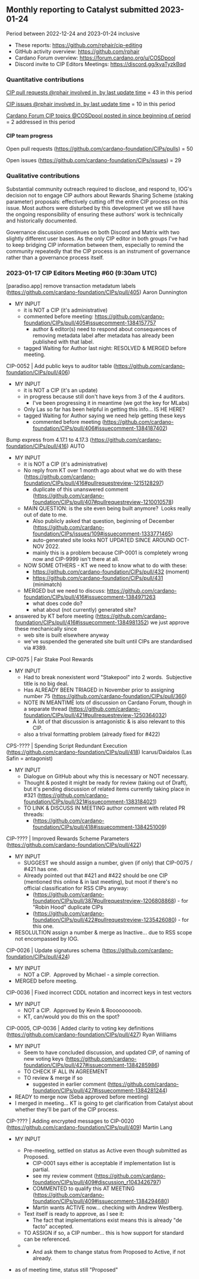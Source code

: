 ## Monthly reporting to Catalyst submitted 2023-01-24

Period between 2022-12-24 and 2023-01-24 inclusive

- These reports: https://github.com/rphair/cip-editing
- GitHub activity overview: https://github.com/rphair
- Cardano Forum overview: https://forum.cardano.org/u/COSDpool
- Discord invite to CIP Editors Meetings: https://discord.gg/kyaTyzkBqd

### Quantitative contributions

[CIP pull requests @rphair involved in, by last update time](https://github.com/cardano-foundation/CIPs/pulls?q=is%3Apr+involves%3Arphair+sort%3Aupdated-desc) = 43 in this period

[CIP issues @rphair involved in, by last update time](https://github.com/cardano-foundation/CIPs/issues?q=is%3Aissue+involves%3Arphair+sort%3Aupdated-desc) = 10 in this period

[Cardano Forum CIP topics @COSDpool posted in since beginning of period](https://forum.cardano.org/search?q=%23developers%3Acips%20%40COSDpool%20after%3A2022-12-24) = 2 addressed in this period

#### CIP team progress

Open pull requests (https://github.com/cardano-foundation/CIPs/pulls) = 50

Open issues (https://github.com/cardano-foundation/CIPs/issues) = 29

### Qualitative contributions

Substantial community outreach required to disclose, and respond to, IOG's decision not to engage CIP authors about Rewards Sharing Scheme (staking parameter) proposals: effectively cutting off the entire CIP process on this issue.  Most authors were disturbed by this development yet we still have the ongoing responsibility of ensuring these authors' work is technically and historically documented.

Governance discussion continues on both Discord and Matrix with two slightly different user bases.  As the only CIP editor in both groups I've had to keep bridging CIP information between them, especially to remind the community repeatedly that the CIP process is an instrument of governance rather than a governance process itself.

### 2023-01-17 CIP Editors Meeting #60 (9:30am UTC)

[paradiso.app] remove transaction metadatum labels (https://github.com/cardano-foundation/CIPs/pull/405) Aaron Dunnington

-   MY INPUT
    -   it is NOT a CIP (it's administrative)
    -   commented before meeting: https://github.com/cardano-foundation/CIPs/pull/405#issuecomment-1384157757
        -   author & editor(s) need to respond about consequences of removing metadata label after metadata has already been published with that label.
    -   tagged Waiting for Author last night: RESOLVED & MERGED before meeting.

CIP-0052 | Add public keys to auditor table (https://github.com/cardano-foundation/CIPs/pull/406)

-   MY INPUT
    -   it is NOT a CIP (it's an update)
    -   in progress because still don't have keys from 3 of the 4 auditors.
        -   I've been progressing it in meantime (we got the key for MLabs)
    -   Only Las so far has been helpful in getting this info... IS HE HERE?
    -   tagged Waiting for Author saying we need help getting these keys
        -   commented before meeting (https://github.com/cardano-foundation/CIPs/pull/406#issuecomment-1384187402)

Bump express from 4.17.1 to 4.17.3 (https://github.com/cardano-foundation/CIPs/pull/416) AUTO

-   MY INPUT
    -   it is NOT a CIP (it's administrative)
    -   No reply from KT over 1 month ago about what we do with these (https://github.com/cardano-foundation/CIPs/pull/416#pullrequestreview-1215128297)
        -   duplicate of this unanswered comment (https://github.com/cardano-foundation/CIPs/pull/407#pullrequestreview-1210010578)
    -   MAIN QUESTION: is the site even being built anymore?  Looks really out of date to me.
        -   Also publicly asked that question, beginning of December (https://github.com/cardano-foundation/CIPs/issues/109#issuecomment-1333771465)
        -   auto-generated site looks NOT UPDATED SINCE AROUND OCT-NOV 2022.
        -   mainly this is a problem because CIP-0001 is completely wrong now and CIP-9999 isn't there at all.
    -   NOW SOME OTHERS - KT we need to know what to do with these:
        -   https://github.com/cardano-foundation/CIPs/pull/432 (moment)
        -   https://github.com/cardano-foundation/CIPs/pull/431 (minimatch)
    -   MERGED but we need to discuss: https://github.com/cardano-foundation/CIPs/pull/416#issuecomment-1384971263
        -   what does code do?
        -   what about (not currently) generated site?
-   answered by KT before meeting (https://github.com/cardano-foundation/CIPs/pull/416#issuecomment-1384981352) we just approve these mechanically since
    -   web site is built elsewhere anyway
    -   we've suspended the generated site built until CIPs are standardised via #389.

CIP-0075 | Fair Stake Pool Rewards

-   MY INPUT
    -   Had to break nonexistent word "Stakepool" into 2 words.  Subjective title is no big deal.
    -   Has ALREADY BEEN TRIAGED in November prior to assigning number 75 (https://github.com/cardano-foundation/CIPs/pull/360)
    -   NOTE IN MEANTIME lots of discussion on Cardano Forum, though in a separate thread (https://github.com/cardano-foundation/CIPs/pull/421#pullrequestreview-1250364032)
        -   A lot of that discussion is antagonistic & is also relevant to this CIP.
    -   also a trival formatting problem (already fixed for #422)

CPS-???? | Spending Script Redundant Execution (https://github.com/cardano-foundation/CIPs/pull/418) Icarus/Daidalos (Las Safin = antagonist)

-   MY INPUT
    -   Dialogue on GitHub about why this is necessary or NOT necessary.
    -   Thought & posted it might be ready for review (taking out of Draft), but it's pending discussion of related items currently taking place in #321 (https://github.com/cardano-foundation/CIPs/pull/321#issuecomment-1383184021)
    -   TO LINK & DISCUSS IN MEETING author comment with related PR threads:
        -   (https://github.com/cardano-foundation/CIPs/pull/418#issuecomment-1384251009)

CIP-???? | Improved Rewards Scheme Parameters (https://github.com/cardano-foundation/CIPs/pull/422)

-   MY INPUT
    -   SUGGEST we should assign a number, given (if only) that CIP-0075 / #421 has one.
    -   Already pointed out that #421 and #422 should be one CIP (mentioned this online & in last meeting), but moot if there's no official classification for RSS CIPs anyway:
        -   (https://github.com/cardano-foundation/CIPs/pull/387#pullrequestreview-1206808868) - for "Robin Hood" duplicate CIPs
        -   (https://github.com/cardano-foundation/CIPs/pull/422#pullrequestreview-1235426080) - for this one.
-   RESOLULTION assign a number & merge as Inactive... due to RSS scope not encompassed by IOG.

CIP-0026 | Update signatures schema (https://github.com/cardano-foundation/CIPs/pull/424)

-   MY INPUT
    -   NOT a CIP.  Approved by Michael - a simple correction.
-   MERGED before meeting.

CIP-0036 | Fixed incorrect CDDL notation and incorrect keys in test vectors

-   MY INPUT
    -   NOT a CIP.  Approved by Kevin & Rooooooooob.
    -   KT, can/would you do this on the spot?

CIP-0005, CIP-0036 | Added clarity to voting key definitions (https://github.com/cardano-foundation/CIPs/pull/427) Ryan Williams

-   MY INPUT
    -   Seem to have concluded discussion, and updated CIP, of naming of new voting keys (https://github.com/cardano-foundation/CIPs/pull/427#issuecomment-1384285986)
    -   TO CHECK IF ALL IN AGREEMENT
    -   TO review & merge if so
        -   suggested in earlier comment (https://github.com/cardano-foundation/CIPs/pull/427#issuecomment-1384281244)
-   READY to merge now (Seba approved before meeting)
-   I merged in meeting... KT is going to get clarification from Catalyst about whether they'll be part of the CIP process.

CIP-???? | Adding encrypted messages to CIP-0020 (https://github.com/cardano-foundation/CIPs/pull/409) Martin Lang

-   MY INPUT
    -   Pre-meeting, settled on status as Active even though submitted as Proposed.
        -   CIP-0001 says either is acceptable if implementation list is partial.
        -   see my review comment (https://github.com/cardano-foundation/CIPs/pull/409#discussion_r1043426797)
        -   COMMENTED to qualify this AT MEETING (https://github.com/cardano-foundation/CIPs/pull/409#issuecomment-1384294680)
        -   Martin wants ACTIVE now... checking with Andrew Westberg.
    -   Text itself is ready to approve, as I see it:
        -   The fact that implementations exist means this is already "de facto" accepted.
    -   TO ASSIGN if so, a CIP number... this is how support for standard can be referenced.
    -   -   And ask them to change status from Proposed to Active, if not already.

-   as of meeting time, status still "Proposed"
